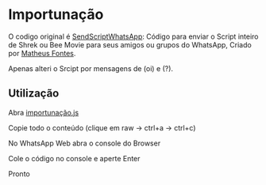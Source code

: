 # Importunação
O codigo original é [SendScriptWhatsApp](https://github.com/Matt-Fontes/SendScriptWhatsApp): Código para enviar o Script inteiro de Shrek ou Bee Movie para seus amigos ou grupos do WhatsApp, Criado por [Matheus Fontes](https://github.com/Matt-Fontes).

Apenas alteri o Srcipt por mensagens de (oi) e (?).

## Utilização

Abra [importunação.js](https://github.com/ribeial/importunacao/blob/main/importuna%C3%A7%C3%A3o.js)

Copie todo o conteúdo (clique em raw -> ctrl+a -> ctrl+c)

No WhatsApp Web abra o console do Browser

Cole o código no console e aperte Enter

Pronto

